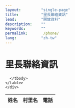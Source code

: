 ```yaml
---
layout:         "single-page"
title:          "里長聯絡資訊"
lead:           "開放資料"
description:    ""
keywords:       ""
permalink:       /phone/
lang:           "zh-tw"
---
```

<div class="container custom">
  <div class="row">
    <div class="col-md-12">
    <h1>里長聯絡資訊</h1>
    <table class="table table-striped contact-info">
      <thead>
      <tr>
        <th>姓名</th>
        <th>村里名</th>
        <th>電話</th>
      </tr>
      </thead>
      <tbody>

      </tbody>
    </table>
    </div>
  </div>
</div>


<script>

$(document).ready(function(e) {
  var ajaxresult = '';
  $.ajax({
    url: 'http://opendata.hccg.gov.tw/dataset/c9f33bea-1a8f-4d70-a8af-d0679e65965d/resource/fee99e15-3ada-4128-aa9d-453f44241468/download/20151119095625129.json',
    success: function(result) {

      for (var i = 0; i < result.length; i++) {
        ajaxresult += '<tr><td>' +  result[i]['姓名'] + '</td><td>' + result[i]['里別'] + '</td><td>' + result[i]['行動電話'] + '</td>';
      }
      $('.contact-info tbody').html(ajaxresult);
    }
  })
});
</script>
